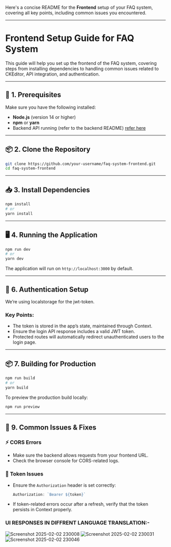 Here's a concise README for the **Frontend** setup of your FAQ system, covering all key points, including common issues you encountered.  

---

# Frontend Setup Guide for FAQ System  

This guide will help you set up the frontend of the FAQ system, covering steps from installing dependencies to handling common issues related to CKEditor, API integration, and authentication.  

---

## 🚀 **1. Prerequisites**  
Make sure you have the following installed:  
- **Node.js** (version 14 or higher)  
- **npm** or **yarn**  
- Backend API running (refer to the backend README)  [refer here](https://github.com/Surbhi-sinha/Multilingual_FAQ_system)

---

## 📦 **2. Clone the Repository**  
```bash
git clone https://github.com/your-username/faq-system-frontend.git
cd faq-system-frontend
```  

---

## 📥 **3. Install Dependencies**  
```bash
npm install
# or
yarn install
```  

---


## 🖥️ **4. Running the Application**  
```bash
npm run dev
# or
yarn dev
```  
The application will run on `http://localhost:3000` by default.  

---

## 🔐 **6. Authentication Setup**  
We’re using localstorage for the jwt-token.  

### **Key Points:**  
- The token is stored in the app’s state, maintained through Context.  
- Ensure the login API response includes a valid JWT token.  
- Protected routes will automatically redirect unauthenticated users to the login page.  

---


## 📦 **7. Building for Production**  
```bash
npm run build
# or
yarn build
```  
To preview the production build locally:  
```bash
npm run preview
```  

---

## 🐞 **9. Common Issues & Fixes**  

### ⚡ **CORS Errors**  
- Make sure the backend allows requests from your frontend URL.  
- Check the browser console for CORS-related logs.  

### 🔑 **Token Issues**  
- Ensure the `Authorization` header is set correctly:  
  ```javascript
  Authorization: `Bearer ${token}`
  ```  
- If token-related errors occur after a refresh, verify that the token persists in Context properly.  


### UI   RESPONSES IN DIFFRENT LANGUAGE TRANSLATION:-
![Screenshot 2025-02-02 230008](https://github.com/user-attachments/assets/497bfef4-533d-42ee-ae2b-fbe97344f529)
![Screenshot 2025-02-02 230031](https://github.com/user-attachments/assets/c4756430-2bf5-4ccb-8981-23137979a8af)
![Screenshot 2025-02-02 230046](https://github.com/user-attachments/assets/4838ea99-620b-4b09-bf07-aae56d04bb76)

